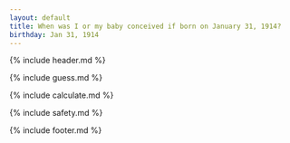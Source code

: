 ```yaml
---
layout: default
title: When was I or my baby conceived if born on January 31, 1914?
birthday: Jan 31, 1914
---
```


{% include header.md %}

{% include guess.md %}

{% include calculate.md %}

{% include safety.md %}

{% include footer.md %}



